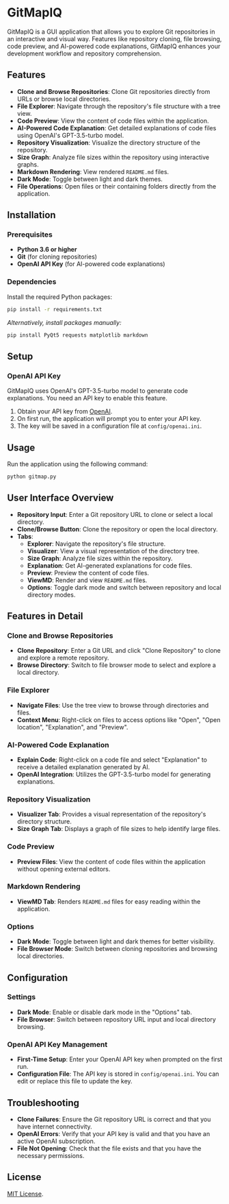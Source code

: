 # GitMapIQ

GitMapIQ is a GUI application that allows you to explore Git repositories in an interactive and visual way. Features like repository cloning, file browsing, code preview, and AI-powered code explanations, GitMapIQ enhances your development workflow and repository comprehension.

## Features

- **Clone and Browse Repositories**: Clone Git repositories directly from URLs or browse local directories.
- **File Explorer**: Navigate through the repository's file structure with a tree view.
- **Code Preview**: View the content of code files within the application.
- **AI-Powered Code Explanation**: Get detailed explanations of code files using OpenAI's GPT-3.5-turbo model.
- **Repository Visualization**: Visualize the directory structure of the repository.
- **Size Graph**: Analyze file sizes within the repository using interactive graphs.
- **Markdown Rendering**: View rendered `README.md` files.
- **Dark Mode**: Toggle between light and dark themes.
- **File Operations**: Open files or their containing folders directly from the application.

## Installation

### Prerequisites

- **Python 3.6 or higher**
- **Git** (for cloning repositories)
- **OpenAI API Key** (for AI-powered code explanations)

### Dependencies

Install the required Python packages:

```bash
pip install -r requirements.txt
```

*Alternatively, install packages manually:*

```bash
pip install PyQt5 requests matplotlib markdown
```

## Setup

### OpenAI API Key

GitMapIQ uses OpenAI's GPT-3.5-turbo model to generate code explanations. You need an API key to enable this feature.

1. Obtain your API key from [OpenAI](https://platform.openai.com/account/api-keys).
2. On first run, the application will prompt you to enter your API key.
3. The key will be saved in a configuration file at `config/openai.ini`.

## Usage

Run the application using the following command:

```bash
python gitmap.py
```

## User Interface Overview

- **Repository Input**: Enter a Git repository URL to clone or select a local directory.
- **Clone/Browse Button**: Clone the repository or open the local directory.
- **Tabs**:
  - **Explorer**: Navigate the repository's file structure.
  - **Visualizer**: View a visual representation of the directory tree.
  - **Size Graph**: Analyze file sizes within the repository.
  - **Explanation**: Get AI-generated explanations for code files.
  - **Preview**: Preview the content of code files.
  - **ViewMD**: Render and view `README.md` files.
  - **Options**: Toggle dark mode and switch between repository and local directory modes.

## Features in Detail

### Clone and Browse Repositories

- **Clone Repository**: Enter a Git URL and click "Clone Repository" to clone and explore a remote repository.
- **Browse Directory**: Switch to file browser mode to select and explore a local directory.

### File Explorer

- **Navigate Files**: Use the tree view to browse through directories and files.
- **Context Menu**: Right-click on files to access options like "Open", "Open location", "Explanation", and "Preview".

### AI-Powered Code Explanation

- **Explain Code**: Right-click on a code file and select "Explanation" to receive a detailed explanation generated by AI.
- **OpenAI Integration**: Utilizes the GPT-3.5-turbo model for generating explanations.

### Repository Visualization

- **Visualizer Tab**: Provides a visual representation of the repository's directory structure.
- **Size Graph Tab**: Displays a graph of file sizes to help identify large files.

### Code Preview

- **Preview Files**: View the content of code files within the application without opening external editors.

### Markdown Rendering

- **ViewMD Tab**: Renders `README.md` files for easy reading within the application.

### Options

- **Dark Mode**: Toggle between light and dark themes for better visibility.
- **File Browser Mode**: Switch between cloning repositories and browsing local directories.

## Configuration

### Settings

- **Dark Mode**: Enable or disable dark mode in the "Options" tab.
- **File Browser**: Switch between repository URL input and local directory browsing.

### OpenAI API Key Management

- **First-Time Setup**: Enter your OpenAI API key when prompted on the first run.
- **Configuration File**: The API key is stored in `config/openai.ini`. You can edit or replace this file to update the key.

## Troubleshooting

- **Clone Failures**: Ensure the Git repository URL is correct and that you have internet connectivity.
- **OpenAI Errors**: Verify that your API key is valid and that you have an active OpenAI subscription.
- **File Not Opening**: Check that the file exists and that you have the necessary permissions.

## License

[MIT License](LICENSE).
